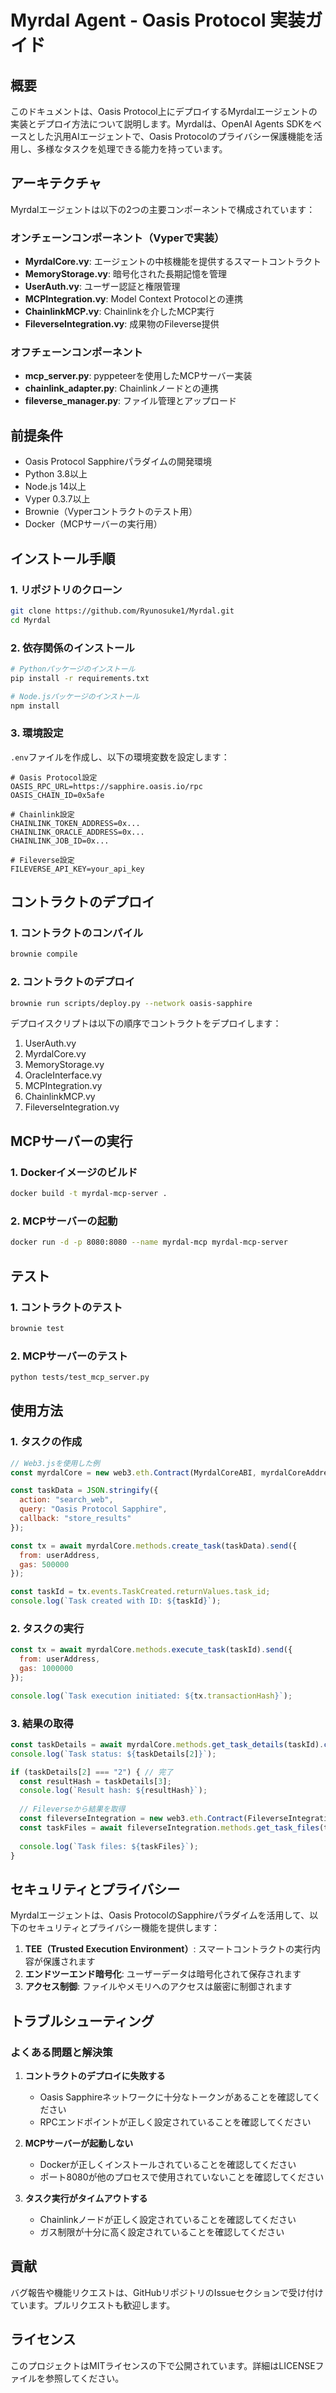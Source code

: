 # Myrdal Agent - Oasis Protocol 実装ガイド

## 概要

このドキュメントは、Oasis Protocol上にデプロイするMyrdalエージェントの実装とデプロイ方法について説明します。Myrdalは、OpenAI Agents SDKをベースとした汎用AIエージェントで、Oasis Protocolのプライバシー保護機能を活用し、多様なタスクを処理できる能力を持っています。

## アーキテクチャ

Myrdalエージェントは以下の2つの主要コンポーネントで構成されています：

### オンチェーンコンポーネント（Vyperで実装）

- **MyrdalCore.vy**: エージェントの中核機能を提供するスマートコントラクト
- **MemoryStorage.vy**: 暗号化された長期記憶を管理
- **UserAuth.vy**: ユーザー認証と権限管理
- **MCPIntegration.vy**: Model Context Protocolとの連携
- **ChainlinkMCP.vy**: Chainlinkを介したMCP実行
- **FileverseIntegration.vy**: 成果物のFileverse提供

### オフチェーンコンポーネント

- **mcp_server.py**: pyppeteerを使用したMCPサーバー実装
- **chainlink_adapter.py**: Chainlinkノードとの連携
- **fileverse_manager.py**: ファイル管理とアップロード

## 前提条件

- Oasis Protocol Sapphireパラダイムの開発環境
- Python 3.8以上
- Node.js 14以上
- Vyper 0.3.7以上
- Brownie（Vyperコントラクトのテスト用）
- Docker（MCPサーバーの実行用）

## インストール手順

### 1. リポジトリのクローン

```bash
git clone https://github.com/Ryunosuke1/Myrdal.git
cd Myrdal
```

### 2. 依存関係のインストール

```bash
# Pythonパッケージのインストール
pip install -r requirements.txt

# Node.jsパッケージのインストール
npm install
```

### 3. 環境設定

`.env`ファイルを作成し、以下の環境変数を設定します：

```
# Oasis Protocol設定
OASIS_RPC_URL=https://sapphire.oasis.io/rpc
OASIS_CHAIN_ID=0x5afe

# Chainlink設定
CHAINLINK_TOKEN_ADDRESS=0x...
CHAINLINK_ORACLE_ADDRESS=0x...
CHAINLINK_JOB_ID=0x...

# Fileverse設定
FILEVERSE_API_KEY=your_api_key
```

## コントラクトのデプロイ

### 1. コントラクトのコンパイル

```bash
brownie compile
```

### 2. コントラクトのデプロイ

```bash
brownie run scripts/deploy.py --network oasis-sapphire
```

デプロイスクリプトは以下の順序でコントラクトをデプロイします：

1. UserAuth.vy
2. MyrdalCore.vy
3. MemoryStorage.vy
4. OracleInterface.vy
5. MCPIntegration.vy
6. ChainlinkMCP.vy
7. FileverseIntegration.vy

## MCPサーバーの実行

### 1. Dockerイメージのビルド

```bash
docker build -t myrdal-mcp-server .
```

### 2. MCPサーバーの起動

```bash
docker run -d -p 8080:8080 --name myrdal-mcp myrdal-mcp-server
```

## テスト

### 1. コントラクトのテスト

```bash
brownie test
```

### 2. MCPサーバーのテスト

```bash
python tests/test_mcp_server.py
```

## 使用方法

### 1. タスクの作成

```javascript
// Web3.jsを使用した例
const myrdalCore = new web3.eth.Contract(MyrdalCoreABI, myrdalCoreAddress);

const taskData = JSON.stringify({
  action: "search_web",
  query: "Oasis Protocol Sapphire",
  callback: "store_results"
});

const tx = await myrdalCore.methods.create_task(taskData).send({
  from: userAddress,
  gas: 500000
});

const taskId = tx.events.TaskCreated.returnValues.task_id;
console.log(`Task created with ID: ${taskId}`);
```

### 2. タスクの実行

```javascript
const tx = await myrdalCore.methods.execute_task(taskId).send({
  from: userAddress,
  gas: 1000000
});

console.log(`Task execution initiated: ${tx.transactionHash}`);
```

### 3. 結果の取得

```javascript
const taskDetails = await myrdalCore.methods.get_task_details(taskId).call();
console.log(`Task status: ${taskDetails[2]}`);

if (taskDetails[2] === "2") { // 完了
  const resultHash = taskDetails[3];
  console.log(`Result hash: ${resultHash}`);
  
  // Fileverseから結果を取得
  const fileverseIntegration = new web3.eth.Contract(FileverseIntegrationABI, fileverseIntegrationAddress);
  const taskFiles = await fileverseIntegration.methods.get_task_files(taskId).call();
  
  console.log(`Task files: ${taskFiles}`);
}
```

## セキュリティとプライバシー

Myrdalエージェントは、Oasis ProtocolのSapphireパラダイムを活用して、以下のセキュリティとプライバシー機能を提供します：

1. **TEE（Trusted Execution Environment）**: スマートコントラクトの実行内容が保護されます
2. **エンドツーエンド暗号化**: ユーザーデータは暗号化されて保存されます
3. **アクセス制御**: ファイルやメモリへのアクセスは厳密に制御されます

## トラブルシューティング

### よくある問題と解決策

1. **コントラクトのデプロイに失敗する**
   - Oasis Sapphireネットワークに十分なトークンがあることを確認してください
   - RPCエンドポイントが正しく設定されていることを確認してください

2. **MCPサーバーが起動しない**
   - Dockerが正しくインストールされていることを確認してください
   - ポート8080が他のプロセスで使用されていないことを確認してください

3. **タスク実行がタイムアウトする**
   - Chainlinkノードが正しく設定されていることを確認してください
   - ガス制限が十分に高く設定されていることを確認してください

## 貢献

バグ報告や機能リクエストは、GitHubリポジトリのIssueセクションで受け付けています。プルリクエストも歓迎します。

## ライセンス

このプロジェクトはMITライセンスの下で公開されています。詳細はLICENSEファイルを参照してください。
